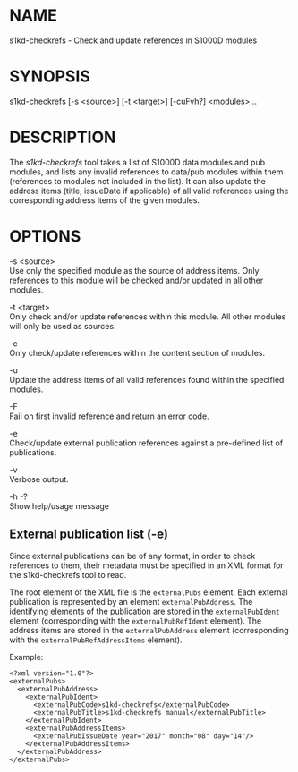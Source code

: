 NAME
====

s1kd-checkrefs - Check and update references in S1000D modules

SYNOPSIS
========

s1kd-checkrefs \[-s &lt;source&gt;\] \[-t &lt;target&gt;\] \[-cuFvh?\] &lt;modules&gt;...

DESCRIPTION
===========

The *s1kd-checkrefs* tool takes a list of S1000D data modules and pub modules, and lists any invalid references to data/pub modules within them (references to modules not included in the list). It can also update the address items (title, issueDate if applicable) of all valid references using the corresponding address items of the given modules.

OPTIONS
=======

-s &lt;source&gt;  
Use only the specified module as the source of address items. Only references to this module will be checked and/or updated in all other modules.

-t &lt;target&gt;  
Only check and/or update references within this module. All other modules will only be used as sources.

-c  
Only check/update references within the content section of modules.

-u  
Update the address items of all valid references found within the specified modules.

-F  
Fail on first invalid reference and return an error code.

-e  
Check/update external publication references against a pre-defined list of publications.

-v  
Verbose output.

-h -?  
Show help/usage message

External publication list (-e)
------------------------------

Since external publications can be of any format, in order to check references to them, their metadata must be specified in an XML format for the s1kd-checkrefs tool to read.

The root element of the XML file is the `externalPubs` element. Each external publication is represented by an element `externalPubAddress`. The identifying elements of the publication are stored in the `externalPubIdent` element (corresponding with the `externalPubRefIdent` element). The address items are stored in the `externalPubAddress` element (corresponding with the `externalPubRefAddressItems` element).

Example:

    <?xml version="1.0"?>
    <externalPubs>
      <externalPubAddress>
        <externalPubIdent>
          <externalPubCode>s1kd-checkrefs</externalPubCode>
          <externalPubTitle>s1kd-checkrefs manual</externalPubTitle>
        </externalPubIdent>
        <externalPubAddressItems>
          <externalPubIssueDate year="2017" month="08" day="14"/>
        </externalPubAddressItems>
      </externalPubAddress>
    </externalPubs>
